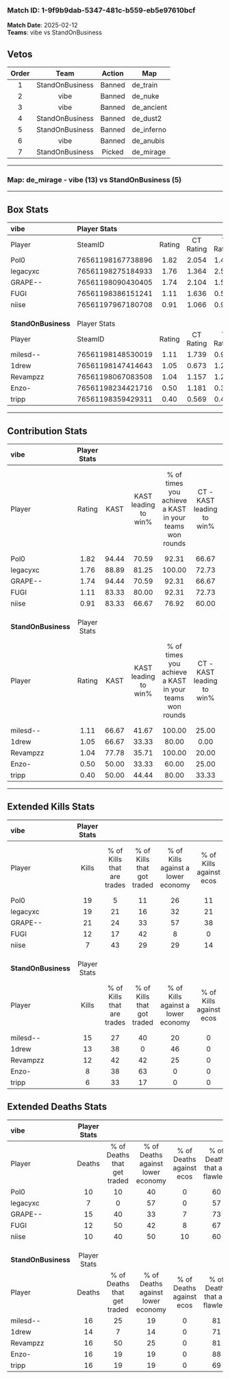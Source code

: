 ### Match ID: 1-9f9b9dab-5347-481c-b559-eb5e97610bcf  
**Match Date**: 2025-02-12  
**Teams**: vibe vs StandOnBusiness  

## Vetos  

| Order | Team | Action | Map |
| :---: | :--: | :----: | --- |
| 1 | StandOnBusiness | Banned | de_train |
| 2 | vibe | Banned | de_nuke |
| 3 | vibe | Banned | de_ancient |
| 4 | StandOnBusiness | Banned | de_dust2 |
| 5 | StandOnBusiness | Banned | de_inferno |
| 6 | vibe | Banned | de_anubis |
| 7 | StandOnBusiness | Picked | de_mirage |

---  

### **Map**: de_mirage - vibe (13) vs StandOnBusiness (5)  
---  

## Box Stats  

| **vibe**            | Player Stats      |        |           |          |       |       |       |         |        |      |     |
| :- | :- | :-: | :-: | :-: | :-: | :-: | :-: | :-: | :-: | :-: | :-: |
| Player              | SteamID           | Rating | CT Rating | T Rating | KAST  |  ADR  | Kills | Assists | Deaths | K/D  | HS% |
| Pol0                | 76561198167738896 |  1.82  |   2.054   |  1.450   | 94.44 | 128.6 |  19   |    8    |   10   | 1.90 | 73  |
| legacyxc            | 76561198275184933 |  1.76  |   1.364   |  2.588   | 88.89 | 99.4  |  19   |    5    |   7    | 2.71 | 57  |
| GRAPE--             | 76561198090430405 |  1.74  |   2.104   |  1.569   | 94.44 | 122.9 |  21   |    5    |   15   | 1.40 | 71  |
| FUGI                | 76561198386151241 |  1.11  |   1.636   |  0.589   | 83.33 | 59.6  |  12   |    5    |   12   | 1.00 | 58  |
| niise               | 76561197967180708 |  0.91  |   1.066   |  0.947   | 83.33 | 51.5  |   7   |    6    |   10   | 0.70 | 57  |
|                     |                   |        |           |          |       |       |       |         |        |      |     |
|                     |                   |        |           |          |       |       |       |         |        |      |     |
|                     |                   |        |           |          |       |       |       |         |        |      |     |
| **StandOnBusiness** | Player Stats      |        |           |          |       |       |       |         |        |      |     |
| Player              | SteamID           | Rating | CT Rating | T Rating | KAST  |  ADR  | Kills | Assists | Deaths | K/D  | HS% |
| milesd--            | 76561198148530019 |  1.11  |   1.739   |  0.978   | 66.67 | 91.5  |  15   |    4    |   16   | 0.94 | 33  |
| 1drew               | 76561198147414643 |  1.05  |   0.673   |  1.240   | 66.67 | 78.5  |  13   |    7    |   14   | 0.93 | 38  |
| Revampzz            | 76561198067083508 |  1.04  |   1.157   |  1.298   | 77.78 | 81.9  |  12   |    9    |   16   | 0.75 | 33  |
| Enzo-               | 76561198234421716 |  0.50  |   1.181   |  0.310   | 50.00 | 47.3  |   8   |    2    |   16   | 0.50 | 87  |
| tripp               | 76561198359429311 |  0.40  |   0.569   |  0.446   | 50.00 | 43.9  |   6   |    3    |   16   | 0.38 | 66  |
---  

## Contribution Stats  

| **vibe**            | Player Stats |       |                      |                                                        |                           |                                                             |                          |                                                            |
| :- | :-: | :-: | :-: | :-: | :-: | :-: | :-: | :-: |
| Player              |    Rating    | KAST  | KAST leading to win% | % of times you achieve a KAST in your teams won rounds | CT - KAST leading to win% | CT - % of times you achieve a KAST in your teams won rounds | T - KAST leading to win% | T - % of times you achieve a KAST in your teams won rounds |
| Pol0                |     1.82     | 94.44 |        70.59         |                         92.31                          |           66.67           |                           100.00                            |          80.00           |                           80.00                            |
| legacyxc            |     1.76     | 88.89 |        81.25         |                         100.00                         |           72.73           |                           100.00                            |          100.00          |                           100.00                           |
| GRAPE--             |     1.74     | 94.44 |        70.59         |                         92.31                          |           66.67           |                           100.00                            |          80.00           |                           80.00                            |
| FUGI                |     1.11     | 83.33 |        80.00         |                         92.31                          |           72.73           |                           100.00                            |          100.00          |                           80.00                            |
| niise               |     0.91     | 83.33 |        66.67         |                         76.92                          |           60.00           |                            75.00                            |          80.00           |                           80.00                            |
|                     |              |       |                      |                                                        |                           |                                                             |                          |                                                            |
|                     |              |       |                      |                                                        |                           |                                                             |                          |                                                            |
|                     |              |       |                      |                                                        |                           |                                                             |                          |                                                            |
| **StandOnBusiness** | Player Stats |       |                      |                                                        |                           |                                                             |                          |                                                            |
| Player              |    Rating    | KAST  | KAST leading to win% | % of times you achieve a KAST in your teams won rounds | CT - KAST leading to win% | CT - % of times you achieve a KAST in your teams won rounds | T - KAST leading to win% | T - % of times you achieve a KAST in your teams won rounds |
| milesd--            |     1.11     | 66.67 |        41.67         |                         100.00                         |           25.00           |                           100.00                            |          50.00           |                           100.00                           |
| 1drew               |     1.05     | 66.67 |        33.33         |                         80.00                          |           0.00            |                            0.00                             |          50.00           |                           100.00                           |
| Revampzz            |     1.04     | 77.78 |        35.71         |                         100.00                         |           20.00           |                           100.00                            |          44.44           |                           100.00                           |
| Enzo-               |     0.50     | 50.00 |        33.33         |                         60.00                          |           25.00           |                           100.00                            |          40.00           |                           50.00                            |
| tripp               |     0.40     | 50.00 |        44.44         |                         80.00                          |           33.33           |                           100.00                            |          50.00           |                           75.00                            |
---  

## Extended Kills Stats  

| **vibe**            | Player Stats |                            |                            |                                    |                         |                              |                                 |                                       |                    |           |
| :- | :-: | :-: | :-: | :-: | :-: | :-: | :-: | :-: | :-: | :-: |
| Player              |    Kills     | % of Kills that are trades | % of Kills that got traded | % of Kills against a lower economy | % of Kills against ecos | % of Kills that are flawless | % of Kills that are close duels | % of Kills that are assisted by flash | Pistol Round Kills | AWP Kills |
| Pol0                |      19      |             5              |             11             |                 26                 |           11            |              95              |                0                |                  11                   |         2          |     0     |
| legacyxc            |      19      |             21             |             16             |                 32                 |           21            |              68              |                5                |                   5                   |         3          |     5     |
| GRAPE--             |      21      |             24             |             33             |                 57                 |           38            |              62              |                5                |                  14                   |         3          |     0     |
| FUGI                |      12      |             17             |             42             |                 8                  |            0            |              92              |                0                |                   0                   |         1          |     1     |
| niise               |      7       |             43             |             29             |                 29                 |           14            |              57              |               29                |                   0                   |         1          |     0     |
|                     |              |                            |                            |                                    |                         |                              |                                 |                                       |                    |           |
|                     |              |                            |                            |                                    |                         |                              |                                 |                                       |                    |           |
|                     |              |                            |                            |                                    |                         |                              |                                 |                                       |                    |           |
| **StandOnBusiness** | Player Stats |                            |                            |                                    |                         |                              |                                 |                                       |                    |           |
| Player              |    Kills     | % of Kills that are trades | % of Kills that got traded | % of Kills against a lower economy | % of Kills against ecos | % of Kills that are flawless | % of Kills that are close duels | % of Kills that are assisted by flash | Pistol Round Kills | AWP Kills |
| milesd--            |      15      |             27             |             40             |                 20                 |            0            |              60              |               13                |                   0                   |         0          |     2     |
| 1drew               |      13      |             38             |             0              |                 46                 |            0            |              62              |                8                |                   8                   |         1          |     0     |
| Revampzz            |      12      |             42             |             42             |                 25                 |            0            |              67              |                0                |                   0                   |         0          |     0     |
| Enzo-               |      8       |             38             |             63             |                 0                  |            0            |              63              |               13                |                   0                   |         3          |     0     |
| tripp               |      6       |             33             |             17             |                 0                  |            0            |              83              |                0                |                  33                   |         0          |     0     |
## Extended Deaths Stats  

| **vibe**            | Player Stats |                             |                                   |                          |                               |                            |                           |               |
| :- | :-: | :-: | :-: | :-: | :-: | :-: | :-: | :-: |
| Player              |    Deaths    | % of Deaths that get traded | % of Deaths against lower economy | % of Deaths against ecos | % of Deaths that are flawless | % of Deaths that are close | % of Deaths while blinded | Deaths to AWP |
| Pol0                |      10      |             10              |                40                 |            0             |              60               |             0              |             0             |       1       |
| legacyxc            |      7       |              0              |                57                 |            0             |              57               |             14             |             0             |       0       |
| GRAPE--             |      15      |             40              |                33                 |            7             |              73               |             7              |             0             |       0       |
| FUGI                |      12      |             50              |                42                 |            8             |              67               |             8              |             8             |       1       |
| niise               |      10      |             40              |                50                 |            10            |              60               |             10             |            20             |       0       |
|                     |              |                             |                                   |                          |                               |                            |                           |               |
|                     |              |                             |                                   |                          |                               |                            |                           |               |
|                     |              |                             |                                   |                          |                               |                            |                           |               |
| **StandOnBusiness** | Player Stats |                             |                                   |                          |                               |                            |                           |               |
| Player              |    Deaths    | % of Deaths that get traded | % of Deaths against lower economy | % of Deaths against ecos | % of Deaths that are flawless | % of Deaths that are close | % of Deaths while blinded | Deaths to AWP |
| milesd--            |      16      |             25              |                19                 |            0             |              81               |             6              |            13             |       2       |
| 1drew               |      14      |              7              |                14                 |            0             |              71               |             7              |            14             |       1       |
| Revampzz            |      16      |             50              |                25                 |            0             |              81               |             13             |             0             |       1       |
| Enzo-               |      16      |             19              |                19                 |            0             |              88               |             0              |            13             |       1       |
| tripp               |      16      |             19              |                19                 |            0             |              69               |             0              |             0             |       1       |
